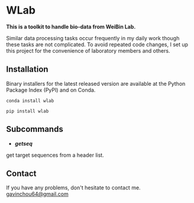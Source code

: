 # WLab
**This is a toolkit to handle bio-data from WeiBin Lab.**

Similar data processing tasks occur frequently in my daily work though these tasks are not complicated. To avoid repeated code changes, I set up this project for the convenience of laboratory members and others.

## Installation
Binary installers for the latest released version are available at the Python Package Index (PyPI) and on Conda.
```shell
conda install wlab
```
```shell
pip install wlab
```

## Subcommands
- ***getseq***

get target sequences from a header list.

## Contact
If you have any problems, don't hesitate to contact me. <gavinchou64@gmail.com>
